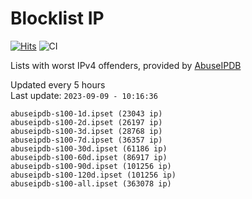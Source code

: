 # Blocklist IP

[![Hits](https://hits.seeyoufarm.com/api/count/incr/badge.svg?url=https%3A%2F%2Fgithub.com%2Fborestad%2Fblocklist-ip%2F&count_bg=%2379C83D&title_bg=%23555555&icon=&icon_color=%23E7E7E7&title=hits&edge_flat=false)](https://hits.seeyoufarm.com)  ![CI](https://img.shields.io/github/workflow/status/borestad/blocklist-ip/CI?style=flat-square)

Lists with worst IPv4 offenders, provided by [AbuseIPDB](https://www.abuseipdb.com/)

<!-- FOOTER-PLACEHOLDER -->
Updated every 5 hours<br>
Last update: `2023-09-09 - 10:16:36`
```
abuseipdb-s100-1d.ipset (23043 ip)
abuseipdb-s100-2d.ipset (26197 ip)
abuseipdb-s100-3d.ipset (28768 ip)
abuseipdb-s100-7d.ipset (36357 ip)
abuseipdb-s100-30d.ipset (61186 ip)
abuseipdb-s100-60d.ipset (86917 ip)
abuseipdb-s100-90d.ipset (101256 ip)
abuseipdb-s100-120d.ipset (101256 ip)
abuseipdb-s100-all.ipset (363078 ip)
```
